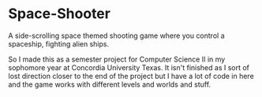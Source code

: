 # Space-Shooter
A side-scrolling space themed shooting game where you control a spaceship, fighting alien ships.

So I made this as a semester project for Computer Science II in my sophomore year at Concordia University Texas.
It isn't finished as I sort of lost direction closer to the end of the project but I have a lot of code in here
and the game works with different levels and worlds and stuff.
